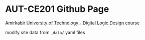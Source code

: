 # AUT-CE201 Github Page

[Amirkabir University of Technology - Digital Logic Design course](https://ce201.aut.github.io/)

modify site data from `_data/` yaml files
